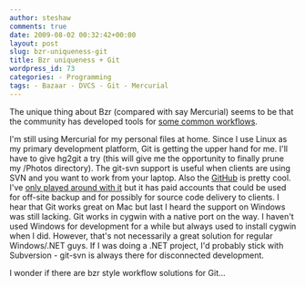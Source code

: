 ```yaml
---
author: steshaw
comments: true
date: 2009-08-02 00:32:42+00:00
layout: post
slug: bzr-uniqueness-git
title: Bzr uniqueness + Git
wordpress_id: 73
categories: - Programming
tags: - Bazaar - DVCS - Git - Mercurial
---
```


The unique thing about Bzr (compared with say Mercurial) seems to be that the community has developed tools for [some common workflows](http://bazaar-vcs.org/Workflows).

I'm still using Mercurial for my personal files at home. Since I use Linux as my primary development platform, Git is getting the upper hand for me. I'll have to give hg2git a try (this will give me the opportunity to finally prune my /Photos directory).  The git-svn support is useful when clients are using SVN and you want to work from your laptop. Also the [GitHub](http://github.com/) is pretty cool. I've [only played around with it](http://github.com/steshaw/) but it has paid accounts that could be used for off-site backup and for possibly for source code delivery to clients. I hear that Git works great on Mac but last I heard the support on Windows was still lacking. Git works in cygwin with a native port on the way. I haven't used Windows for development for a while but always used to install cygwin when I did. However, that's not necessarily a great solution for regular Windows/.NET guys. If I was doing a .NET project, I'd probably stick with Subversion - git-svn is always there for disconnected development.

I wonder if there are bzr style workflow solutions for Git...
